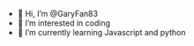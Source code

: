 - 👋 Hi, I’m @GaryFan83
- 👀 I’m interested in coding
- 🌱 I’m currently learning Javascript and python


<!---
GaryFan83/GaryFan83 is a ✨ special ✨ repository because its `README.md` (this file) appears on your GitHub profile.
You can click the Preview link to take a look at your changes.
--->
